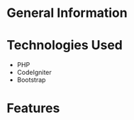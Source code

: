 <h1>General Information</h1>
<h1>Technologies Used</h1>
<ul>
<li>PHP</li>
<li>CodeIgniter</li>
<li>Bootstrap</li>
</ul>
<h1>Features</h1>
